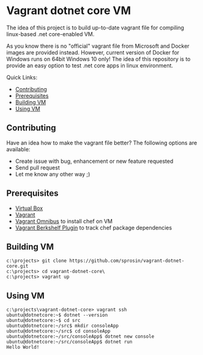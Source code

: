 # Vagrant dotnet core VM

The idea of this project is to build up-to-date vagrant file for compiling linux-based .net core-enabled VM.

As you know there is no "official" vagrant file from Microsoft and Docker images are provided instead. However, current version of Docker for Windows runs on 64bit Windows 10 only! The idea of this repository is to provide an easy option to test .net core apps in linux environment.

Quick Links:

*  [Contributing](#contributing)
*  [Prerequisites](#prerequisites)
*  [Building VM](#building)
*  [Using VM](#using)

## <a name="contributing"></a> Contributing

Have an idea how to make the vagrant file better? The following options are available:

- Create issue with bug, enhancement or new feature requested
- Send pull request
- Let me know any other way ;)

## <a name="prerequisites"></a> Prerequisites

- [Virtual Box](https://www.virtualbox.org/)
- [Vagrant](https://www.vagrantup.com/downloads.html)
- [Vagrant Omnibus](https://github.com/chef/vagrant-omnibus) to install chef on VM
- [Vagrant Berkshelf Plugin](https://github.com/berkshelf/vagrant-berkshelf) to track chef package dependencies

## <a name="building"></a> Building VM

````
c:\projects> git clone https://github.com/sprosin/vagrant-dotnet-core.git
c:\projects> cd vagrant-dotnet-core\
c:\projects> vagrant up
````

## <a name="running"></a> Using VM

````
c:\projects\vagrant-dotnet-core> vagrant ssh
ubuntu@dotnetcore:~$ dotnet --version
ubuntu@dotnetcore:~$ cd src
ubuntu@dotnetcore:~/src$ mkdir consoleApp
ubuntu@dotnetcore:~/src$ cd consoleApp
ubuntu@dotnetcore:~/src/consoleApp$ dotnet new console
ubuntu@dotnetcore:~/src/consoleApp$ dotnet run
Hello World!
````
